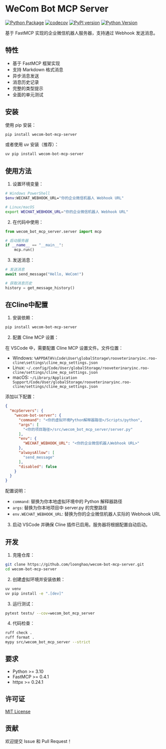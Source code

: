 # WeCom Bot MCP Server

[![Python Package](https://github.com/loonghao/wecom-bot-mcp-server/actions/workflows/python-package.yml/badge.svg)](https://github.com/loonghao/wecom-bot-mcp-server/actions/workflows/python-package.yml)
[![codecov](https://codecov.io/gh/loonghao/wecom-bot-mcp-server/branch/main/graph/badge.svg)](https://codecov.io/gh/loonghao/wecom-bot-mcp-server)
[![PyPI version](https://badge.fury.io/py/wecom-bot-mcp-server.svg)](https://badge.fury.io/py/wecom-bot-mcp-server)
[![Python Version](https://img.shields.io/pypi/pyversions/wecom-bot-mcp-server.svg)](https://pypi.org/project/wecom-bot-mcp-server/)

基于 FastMCP 实现的企业微信机器人服务器，支持通过 Webhook 发送消息。

## 特性

- 基于 FastMCP 框架实现
- 支持 Markdown 格式消息
- 异步消息发送
- 消息历史记录
- 完整的类型提示
- 全面的单元测试

## 安装

使用 pip 安装：

```bash
pip install wecom-bot-mcp-server
```

或者使用 uv 安装（推荐）：

```bash
uv pip install wecom-bot-mcp-server
```

## 使用方法

1. 设置环境变量：

```bash
# Windows PowerShell
$env:WECHAT_WEBHOOK_URL="你的企业微信机器人 Webhook URL"

# Linux/macOS
export WECHAT_WEBHOOK_URL="你的企业微信机器人 Webhook URL"
```

2. 在代码中使用：

```python
from wecom_bot_mcp_server.server import mcp

# 启动服务器
if __name__ == "__main__":
    mcp.run()
```

3. 发送消息：

```python
# 发送消息
await send_message("Hello, WeCom!")

# 获取消息历史
history = get_message_history()
```

## 在Cline中配置

1. 安装依赖：

```bash
pip install wecom-bot-mcp-server
```

2. 配置 Cline MCP 设置：

在 VSCode 中，需要配置 Cline MCP 设置文件。文件位置：
- Windows: `%APPDATA%\Code\User\globalStorage\rooveterinaryinc.roo-cline\settings\cline_mcp_settings.json`
- Linux: `~/.config/Code/User/globalStorage/rooveterinaryinc.roo-cline/settings/cline_mcp_settings.json`
- macOS: `~/Library/Application Support/Code/User/globalStorage/rooveterinaryinc.roo-cline/settings/cline_mcp_settings.json`

添加以下配置：

```json
{
  "mcpServers": {
    "wecom-bot-server": {
      "command": "<你的虚拟环境Python解释器路径>/Scripts/python",
      "args": [
        "<你的项目路径>/src/wecom_bot_mcp_server/server.py"
      ],
      "env": {
        "WECHAT_WEBHOOK_URL": "<你的企业微信机器人Webhook URL>"
      },
      "alwaysAllow": [
        "send_message"
      ],
      "disabled": false
    }
  }
}
```

配置说明：
- `command`: 替换为你本地虚拟环境中的 Python 解释器路径
- `args`: 替换为你本地项目中 server.py 的完整路径
- `env.WECHAT_WEBHOOK_URL`: 替换为你的企业微信机器人实际的 Webhook URL

3. 启动 VSCode 并确保 Cline 插件已启用。服务器将根据配置自动启动。

## 开发

1. 克隆仓库：

```bash
git clone https://github.com/loonghao/wecom-bot-mcp-server.git
cd wecom-bot-mcp-server
```

2. 创建虚拟环境并安装依赖：

```bash
uv venv
uv pip install -e ".[dev]"
```

3. 运行测试：

```bash
pytest tests/ --cov=wecom_bot_mcp_server
```

4. 代码检查：

```bash
ruff check .
ruff format .
mypy src/wecom_bot_mcp_server --strict
```

## 要求

- Python >= 3.10
- FastMCP >= 0.4.1
- httpx >= 0.24.1

## 许可证

[MIT License](LICENSE)

## 贡献

欢迎提交 Issue 和 Pull Request！
